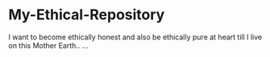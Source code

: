 # My-Ethical-Repository
I want to become ethically honest and also be ethically pure at heart till I live on this Mother Earth.. ...
